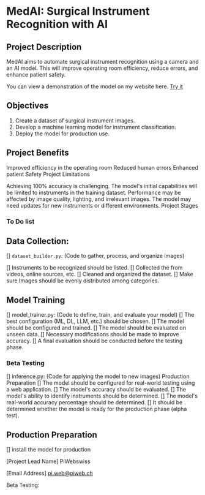 
# MedAI: Surgical Instrument Recognition with AI

## Project Description

MedAI aims to automate surgical instrument recognition using a camera and an AI model. This will improve operating room efficiency, reduce errors, and enhance patient safety.

You can view a demonstration of the model on my website here. [Try it](https://piweb.ch/recognise%20surgical%20instruments/)

## Objectives

1. Create a dataset of surgical instrument images.
2. Develop a machine learning model for instrument classification.
3. Deploy the model for production use.


## Project Benefits

Improved efficiency in the operating room
Reduced human errors
Enhanced patient Safety
Project Limitations

Achieving 100% accuracy is challenging.
The model's initial capabilities will be limited to instruments in the training dataset.
Performance may be affected by image quality, lighting, and irrelevant images.
The model may need updates for new instruments or different environments.
Project Stages


### To Do list

## Data Collection:
[] ``dataset_builder.py``: (Code to gather, process, and organize images)

[] Instruments to be recognized should be listed.
[] Collected the from videos, online sources, etc.
[] Cleaned and organized the dataset.
[] Make sure Images should be evenly distributed among categories.


## Model Training
[] model_trainer.py: (Code to define, train, and evaluate your model)
[] The best configuration (ML, DL, LLM, etc.) should be chosen.
[] The model should be configured and trained.
[] The model should be evaluated on unseen data.
[] Necessary modifications should be made to improve accuracy.
[] A final evaluation should be conducted before the testing phase.


### Beta Testing
[] inference.py: (Code for applying the model to new images)
Production Preparation
[] The model should be configured for real-world testing using a web application.
[] The model's accuracy should be evaluated.
[] The model's ability to identify instruments should be determined.
[] The model's real-world accuracy percentage should be determined.
[] It should be determined whether the model is ready for the production phase (alpha test).

## Production Preparation
[] install the model for production 

[Project Lead Name]
PiWebswiss

[Email Address]
pi.web@piweb.ch








Beta Testing:




